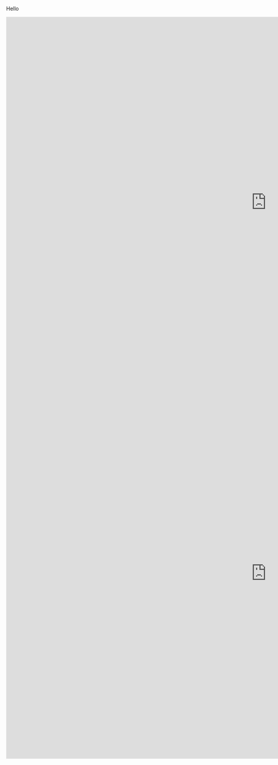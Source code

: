 Hello
<iframe width="1400" height="1000" frameborder="0" scrolling="yes" src="https://writer.zohopublic.com/writer/published/7c22q3d0998d03709463f9a79631f97ee509a?mode=embed"></iframe>


<iframe width="1400" height="1000" frameborder="0" scrolling="yes" src="https://docs.google.com/document/d/e/2PACX-1vQhqZHs0a5DIvdCogHImFdrVYX81YgDpqvGybnDc_uc0JMFEJ1h2OAuwFT72vBbcNUfN18xfbgYEZFg/pub?embedded=true"></iframe>
